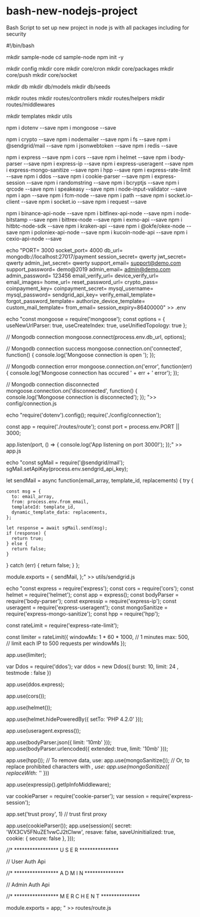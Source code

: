# bash-new-nodejs-project
Bash Script to set up new project in node js with all packages including for security


#!/bin/bash

mkdir sample-node 
cd sample-node
npm init -y

mkdir config
mkdir core
mkdir core/cron
mkdir core/packages
mkdir core/push
mkdir core/socket

mkdir db
mkdir db/models
mkdir db/seeds

mkdir routes
mkdir routes/controllers
mkdir routes/helpers
mkdir routes/middlewares

mkdir templates
mkdir utils

npm i dotenv --save
npm i mongoose --save

npm i crypto --save
npm i nodemailer --save
npm i fs --save
npm i @sendgrid/mail --save
npm i jsonwebtoken --save
npm i redis --save

npm i express --save
npm i cors --save
npm i helmet --save
npm i body-parser --save
npm i express-ip --save
npm i express-useragent --save
npm i express-mongo-sanitize --save
npm i hpp --save
npm i express-rate-limit --save
npm i ddos --save
npm i cookie-parser --save
npm i express-session --save
npm i randomstring --save
npm i bcryptjs --save
npm i qrcode --save
npm i speakeasy --save
npm i node-input-validator --save
npm i apn --save
npm i fcm-node --save
npm i path --save
npm i socket.io-client --save
npm i socket.io --save
npm i request --save


npm i binance-api-node --save
npm i bitfinex-api-node --save
npm i node-bitstamp --save
npm i bittrex-node --save
npm i exmo-api --save
npm i hitbtc-node-sdk --save
npm i kraken-api --save
npm i @okfe/okex-node --save
npm i poloniex-api-node --save
npm i kucoin-node-api --save
npm i cexio-api-node --save


echo "PORT= 3000
socket_port= 4000
db_url= mongodb://localhost:27017/payment
session_secret= qwerty
jwt_secret= qwerty
admin_jwt_secret= qwerty
support_email= support@demo.com
support_password= demo@2019
admin_email= admin@demo.com
admin_password= 123456
email_verify_url= 
device_verify_url= 
email_images= 
home_url= 
reset_password_url= 
crypto_pass= 
coinpayment_key= 
coinpayment_secret= 
mysql_username= 
mysql_password= 
sendgrid_api_key=
verify_email_template=
forgot_password_template=
authorize_device_template=
custom_mail_template=
from_email=
session_expiry=86400000" >> .env


echo "const mongoose = require('mongoose');
const options = { useNewUrlParser: true, useCreateIndex: true, useUnifiedTopology: true };

// Mongodb connection
mongoose.connect(process.env.db_url, options);

// Mongodb connection success
mongoose.connection.on('connected', function() {
  console.log('Mongoose connection is open ');
});

// Mongodb connection error
mongoose.connection.on('error', function(err) {
  console.log('Mongoose connection has occured ' + err + ' error');
});

// Mongodb connection disconnected
mongoose.connection.on('disconnected', function() {
  console.log('Mongoose connection is disconnected');
});
">> config/connection.js

echo "require('dotenv').config();
require('./config/connection');

const app = require('./routes/route');
const port = process.env.PORT || 3000;



app.listen(port, () => {
  console.log('App listening on port 3000!');
});" >> app.js

echo "const sgMail = require('@sendgrid/mail');
sgMail.setApiKey(process.env.sendgrid_api_key);

let sendMail = async function(email_array, template_id, replacements) {
  try {

    const msg = {
      to: email_array,
      from: process.env.from_email,
      templateId: template_id,
      dynamic_template_data: replacements,
    };

    let response = await sgMail.send(msg);
    if (response) {
      return true;
    } else {
      return false;
    }
  } catch (err) {
    return false;
  }
};

module.exports = {
  sendMail,
};" >> utils/sendgrid.js


echo "const express = require('express');
const cors = require('cors');
const helmet = require('helmet');
const app = express();
const bodyParser = require('body-parser');
const expressip = require('express-ip');
const useragent = require('express-useragent');
const mongoSanitize = require('express-mongo-sanitize');
const hpp = require('hpp');


const rateLimit = require('express-rate-limit');

const limiter = rateLimit({
  windowMs: 1 * 60 * 1000, // 1 minutes
  max: 500, // limit each IP to 500 requests per windowMs
});

app.use(limiter);

var Ddos = require('ddos');
var ddos = new Ddos({ 
	burst: 10, 
	limit: 24 ,
	testmode : false
})

app.use(ddos.express);


app.use(cors());

app.use(helmet());

app.use(helmet.hidePoweredBy({ setTo: 'PHP 4.2.0' }));

app.use(useragent.express());

app.use(bodyParser.json({ limit: '10mb' }));
app.use(bodyParser.urlencoded({ extended: true, limit: '10mb' }));

app.use(hpp()); 
// To remove data, use:
app.use(mongoSanitize());
// Or, to replace prohibited characters with _, use:
app.use(mongoSanitize({
    replaceWith: '_'
}))

app.use(expressip().getIpInfoMiddleware);


var cookieParser = require('cookie-parser');
var session = require('express-session');

app.set('trust proxy', 1) // trust first proxy

app.use(cookieParser());
app.use(session({
  secret: 'WX3CV5FNuZE1vwCJ2tCIww',
  resave: false,
  saveUninitialized: true,
  cookie: { secure: false },
}));

//* ***************** U S E R ***************

// User Auth Api



//* ***************** A D M I N ***************

// Admin Auth Api



//* ***************** M E R C H E N T ***************


module.exports = app;
" >> routes/route.js
